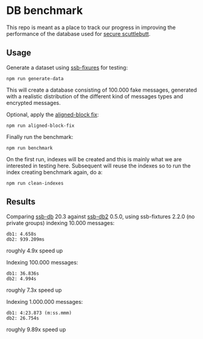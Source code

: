 # DB benchmark

This repo is meant as a place to track our progress in improving the
performance of the database used for [secure
scuttlebutt](https://github.com/ssbc/).

## Usage

Generate a dataset using [ssb-fixures](https://github.com/ssb-ngi-pointer/ssb-fixtures/) for testing:
```
npm run generate-data
```

This will create a database consisting of 100.000 fake messages,
generated with a realistic distribution of the different kind of
messages types and encrypted messages.

Optional, apply the [aligned-block fix](https://github.com/flumedb/aligned-block-file/pull/11):
```
npm run aligned-block-fix
```

Finally run the benchmark:
```
npm run benchmark
```

On the first run, indexes will be created and this is mainly what we
are interested in testing here. Subsequent will reuse the indexes so
to run the index creating benchmark again, do a:
```
npm run clean-indexes
```

## Results

Comparing [ssb-db](https://github.com/ssbc/ssb-db/) 20.3 against
[ssb-db2](https://github.com/ssb-ngi-pointer/ssb-db2) 0.5.0, using
ssb-fixtures 2.2.0 (no private groups) indexing 10.000 messages:
```
db1: 4.658s
db2: 939.209ms
```
roughly 4.9x speed up

Indexing 100.000 messages:
```
db1: 36.836s
db2: 4.994s
```
roughly 7.3x speed up

Indexing 1.000.000 messages:
```
db1: 4:23.873 (m:ss.mmm)
db2: 26.754s
```
roughly 9.89x speed up

